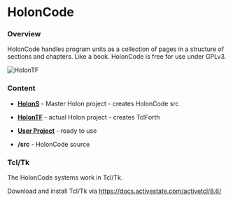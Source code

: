 # HolonCode

### Overview

HolonCode handles program units as a collection of pages in a structure of sections and chapters. Like a book.  HolonCode is free for use under GPLv3.

![HolonTF](https://www.holonforth.com/images/holontest.png)


### Content


- **[HolonS](https://github.com/wejgaard/HolonCode/tree/master/HolonS)** - Master Holon project - creates HolonCode src

- **[HolonTF](https://github.com/wejgaard/HolonCode/tree/master/HolonTF)** - actual Holon project - creates TclForth

- **[User Project](https://github.com/wejgaard/HolonCode/tree/master/Project)** - ready to use

- **/src** - HolonCode source 



### Tcl/Tk

The HolonCode systems work  in Tcl/Tk.

Download and install Tcl/Tk via https://docs.activestate.com/activetcl/8.6/













